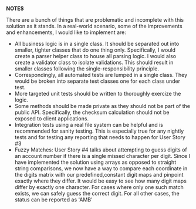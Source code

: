 **NOTES**

There are a bunch of things that are problematic and incomplete with this solution as it stands. In a real-world scenario, some of the improvements and enhancements, I would like to implement are:

- All business logic is in a single class. It should be separated out into smaller, tighter classes that do one thing only. Specifically, I would create a parser helper class to house all parsing logic. I would also create a validator class to isolate validations. This should result in smaller classes following the single-responsibility principle.
- Correspondingly, all automated tests are lumped in a single class. They would be broken into separate test classes one for each class under test.
- More targeted unit tests should be written to thoroughly exercize the logic.
- Some methods should be made private as they should not be part of the public API. Specifically, the checksum calculation should not be exposed to client applications.
- Integration tests using a real file system can be helpful and is recommended for sanity testing. This is especially true for any nightly tests and for testing any reporting that needs to happen for User Story #3
- Fuzzy Matches: User Story #4 talks about attempting to guess digits of an account number if there is a single missed character per digit. Since I have implemented the solution using arrays as opposed to straight string comparisons, we now have a way to compare each coordinate in the digits matrix with our predefined,constant digit maps and pinpoint exactly where they differ. It would be easy to see how many digit maps differ by exactly one character. For cases where only one such match exists, we can safely guess the correct digit. For all other cases, the status can be reported as 'AMB'